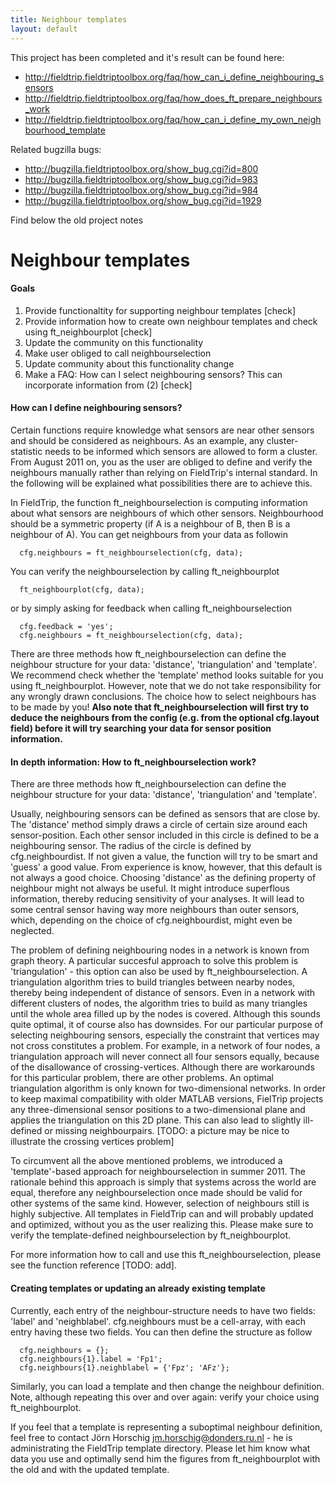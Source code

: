 ```yaml
---
title: Neighbour templates
layout: default
---
```


This project has been completed and it's result can be found here:

*  http://fieldtrip.fieldtriptoolbox.org/faq/how_can_i_define_neighbouring_sensors
*  http://fieldtrip.fieldtriptoolbox.org/faq/how_does_ft_prepare_neighbours_work
*  http://fieldtrip.fieldtriptoolbox.org/faq/how_can_i_define_my_own_neighbourhood_template

Related bugzilla bugs:

*  http://bugzilla.fieldtriptoolbox.org/show_bug.cgi?id=800
*  http://bugzilla.fieldtriptoolbox.org/show_bug.cgi?id=983
*  http://bugzilla.fieldtriptoolbox.org/show_bug.cgi?id=984
*  http://bugzilla.fieldtriptoolbox.org/show_bug.cgi?id=1929

Find below the old project notes

# Neighbour templates

#### Goals

1) Provide functionaltity for supporting neighbour templates [check]
2) Provide information how to create own neighbour templates and check using ft_neighbourplot [check]
3) Update the community on this functionality
4) Make user obliged to call neighbourselection
5) Update community about this functionality change
6) Make a FAQ: How can I select neighbouring sensors? This can incorporate information from (2) [check]

#### How can I define neighbouring sensors?

Certain functions require knowledge what sensors are near other sensors and should be considered as neighbours. As an example, any cluster-statistic needs to be informed which sensors are allowed to form a cluster. From August 2011 on, you as the user are obliged to define and verify the neighbours manually rather than relying on FieldTrip's internal standard. In the following will be explained what possibilities there are to achieve this.

In FieldTrip, the function ft_neighbourselection is computing information about what sensors are neighbours of which other sensors. Neighbourhood should be a symmetric property (if A is a neighbour of B, then B is a neighbour of A). You can get neighbours from your data as followin

	  cfg.neighbours = ft_neighbourselection(cfg, data);

You can verify the neighbourselection by calling ft_neighbourplot

	  ft_neighbourplot(cfg, data);

or by simply asking for feedback when calling ft_neighbourselection

	  cfg.feedback = 'yes';
	  cfg.neighbours = ft_neighbourselection(cfg, data);


There are three methods how ft_neighbourselection can define the neighbour structure for your data: 'distance', 'triangulation' and 'template'. We recommend check whether the 'template' method looks suitable for you using ft_neighbourplot. However, note that we do not take responsibility for any wrongly drawn conclusions. The choice how to select neighbours has to be made by you!
__Also note that ft_neighbourselection will first try to deduce the neighbours from the config (e.g. from the optional cfg.layout field) before it will try searching your data for sensor position information.__

#### In depth information: How to ft_neighbourselection work?

There are three methods how ft_neighbourselection can define the neighbour structure for your data: 'distance', 'triangulation' and 'template'.

Usually, neighbouring sensors can be defined as sensors that are close by. The 'distance' method simply draws a circle of certain size around each sensor-position. Each other sensor included in this circle is defined to be a neighbouring sensor. The radius of the circle is defined by cfg.neighbourdist. If not given a value, the function will try to be smart and 'guess' a good value. From experience is know, however, that this default is not always a good choice. Choosing 'distance' as the defining property of neighbour might not always be useful. It might introduce superflous information, thereby reducing sensitivity of your analyses. It will lead to some central sensor having way more neighbours than outer sensors, which, depending on the choice of cfg.neighbourdist, might even be neglected.

The problem of defining neighbouring nodes in a network is known from graph theory. A particular succesful approach to solve this problem is 'triangulation' - this option can also be used by ft_neighbourselection. A triangulation algorithm tries to build triangles between nearby nodes, thereby being independent of distance of sensors. Even in a network with different clusters of nodes, the algorithm tries to build as many triangles until the whole area filled up by the nodes is covered. Although this sounds quite optimal, it of course also has downsides. For our particular purpose of selecting neighbouring sensors, especially the constraint that vertices may not cross constitutes a problem. For example, in a network of four nodes, a triangulation approach will never connect all four sensors equally, because of the disallowance of crossing-vertices. Although there are workarounds for this particular problem, there are other problems. An optimal triangulation algorithm is only known for two-dimensional networks. In order to keep maximal compatibility with older MATLAB versions, FielTrip projects any three-dimensional sensor positions to a two-dimensional plane and applies the triangulation on this 2D plane. This can also lead to slightly ill-defined or missing neighbourpairs.
[TODO: a picture may be nice to illustrate the crossing vertices problem]

To circumvent all the above mentioned problems, we introduced a 'template'-based approach for neighbourselection in summer 2011. The rationale behind this approach is simply that systems across the world are equal, therefore any neighbourselection once made should be valid for other systems of the same kind. However, selection of neighbours still is highly subjective. All templates in FieldTrip can and will probably updated and optimized, without you as the user realizing this. Please make sure to verify the template-defined neighbourselection by ft_neighbourplot.

For more information how to call and use this ft_neighbourselection, please see the function reference [TODO: add].

#### Creating templates or updating an already existing template

Currently, each entry of the neighbour-structure needs to have two fields: 'label' and 'neighblabel'. cfg.neighbours must be a cell-array, with each entry having these two fields. You can then define the structure as follow

	  cfg.neighbours = {};
	  cfg.neighbours{1}.label = 'Fp1';
	  cfg.neighbours{1}.neighblabel = {'Fpz'; 'AFz'};

Similarly, you can load a template and then change the neighbour definition. Note, although repeating this over and over again: verify your choice using ft_neighbourplot.

If you feel that a template is representing a suboptimal neighbour definition, feel free to contact Jörn Horschig jm.horschig@donders.ru.nl - he is administrating the FieldTrip template directory. Please let him know what data you use and optimally send him the figures from ft_neighbourplot with the old and with the updated template.
